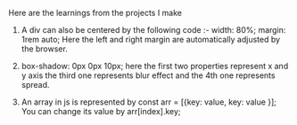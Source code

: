 Here are the learnings from the projects I make

1) A div can also be centered by the following code :-
    width: 80%;
    margin: 1rem auto;
Here the left and right margin are automatically adjusted by the browser.

2) box-shadow: 0px 0px 10px;
here the first two properties represent x and y axis the third one represents blur effect and the 4th one represents spread.

3) An array in js is represented by const arr = [{key: value,
                                                  key: value }];
You can change its value by
arr[index].key;